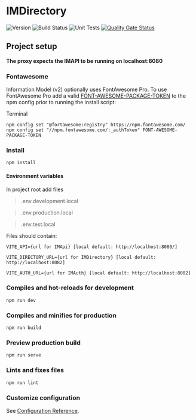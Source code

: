 # IMDirectory

![Version](https://s3.eu-west-2.amazonaws.com/endeavour-codebuild-output/badges/IMViewer/version.svg)
![Build Status](https://s3.eu-west-2.amazonaws.com/endeavour-codebuild-output/badges/IMViewer/build.svg)
![Unit Tests](https://s3.eu-west-2.amazonaws.com/endeavour-codebuild-output/badges/IMViewer/unit-test.svg)
[![Quality Gate Status](https://sonarcloud.io/api/project_badges/measure?project=endeavourhealth-discovery_IMViewer&metric=alert_status)](https://sonarcloud.io/dashboard?id=endeavourhealth-discovery_IMViewer)

## Project setup

**The proxy expects the IMAPI to be running on localhost:8080**

### Fontawesome

Information Model (v2) optionally uses FontAwesome Pro. To use FontAwesome Pro add a valid [FONT-AWESOME-PACKAGE-TOKEN](https://fontawesome.com/sessions/sign-in?next=%2Faccount%23pro-package-tokens) to the npm config prior to running the install script:

Terminal

```console
npm config set "@fortawesome:registry" https://npm.fontawesome.com/
npm config set "//npm.fontawesome.com/:_authToken" FONT-AWESOME-PACKAGE-TOKEN
```

### Install

```console
npm install
```

#### Environment variables

In project root add files

> .env.development.local

> .env.production.local

> .env.test.local

Files should contain:

    VITE_API={url for IMApi} [local default: http://localhost:8080/]

    VITE_DIRECTORY_URL={url for IMDirectory} [local default: http://localhost:8082]

    VITE_AUTH_URL={url for IMAuth} [local default: http://localhost:8082]

### Compiles and hot-reloads for development

```console
npm run dev
```

### Compiles and minifies for production

```console
npm run build
```

### Preview production build

```console
npm run serve
```

### Lints and fixes files

```console
npm run lint
```

### Customize configuration

See [Configuration Reference](https://cli.vuejs.org/config/).
